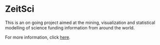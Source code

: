 # ZeitSci

This is an on going project aimed at the mining, visualization and statistical modelling of science funding information from around the world.

For more information, click [here](https://github.com/TariqAHassan/ZeitSci/blob/master/ZeitSciOverview.ipynb).